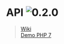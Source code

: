 # API ![0.2.0](https://img.shields.io/badge/MyGamify-0.2.0-green.svg)
> [Wiki](https://github.com/MyGamify/api/wiki)   
> [Demo PHP 7](https://github.com/MyGamify/api-php-demo)   
